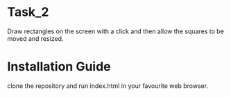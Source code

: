 # Task_2
Draw rectangles on the screen with a click and then allow the squares to be moved and resized.

# Installation Guide
clone the repository and run index.html in your favourite web browser.
